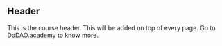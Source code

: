 ## Header
This is the course header. This will be added on top of every page. Go to [DoDAO.academy](https://www.dodao.academy) to know more.
